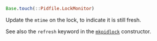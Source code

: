 ```julia
Base.touch(::Pidfile.LockMonitor)
```

Update the `mtime` on the lock, to indicate it is still fresh.

See also the `refresh` keyword in the [`mkpidlock`](@ref) constructor.
